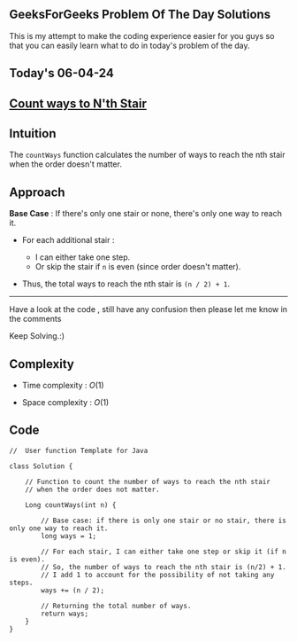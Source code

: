 ## GeeksForGeeks Problem Of The Day Solutions

This is my attempt to make the coding experience easier for you guys so that you can easily learn what to do in today's problem of the day.

## Today's 06-04-24 

## [Count ways to N'th Stair](https://www.geeksforgeeks.org/problems/count-ways-to-nth-stairorder-does-not-matter1322/1)

## Intuition
The `countWays` function calculates the number of ways to reach the nth stair when the order doesn't matter.

## Approach

**Base Case** : If there's only one stair or none, there's only one way to reach it.

- For each additional stair :
   - I can either take one step.
   - Or skip the stair if `n` is even (since order doesn't matter).

- Thus, the total ways to reach the nth stair is `(n / 2) + 1`.

---
Have a look at the code , still have any confusion then please let me know in the comments

Keep Solving.:)

## Complexity
- Time complexity : $O(1)$
<!-- Add your time complexity here, e.g. $$O())$$ -->

- Space complexity : $O(1)$
<!-- Add your space complexity here, e.g. $$O(n)$$ -->

## Code

```
//  User function Template for Java

class Solution {

    // Function to count the number of ways to reach the nth stair
    // when the order does not matter.

    Long countWays(int n) {

        // Base case: if there is only one stair or no stair, there is only one way to reach it.
        long ways = 1;

        // For each stair, I can either take one step or skip it (if n is even).
        // So, the number of ways to reach the nth stair is (n/2) + 1.
        // I add 1 to account for the possibility of not taking any steps.
        ways += (n / 2);

        // Returning the total number of ways.
        return ways;
    }
}
```
